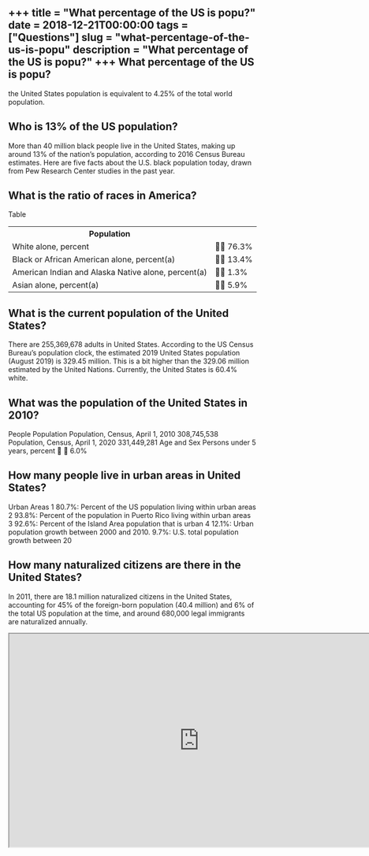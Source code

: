 +++
title = "What percentage of the US is popu?"
date = 2018-12-21T00:00:00
tags = ["Questions"]
slug = "what-percentage-of-the-us-is-popu"
description = "What percentage of the US is popu?"
+++
What percentage of the US is popu?
----------------------------------

the United States population is equivalent to 4.25% of the total world population.

Who is 13% of the US population?
--------------------------------

More than 40 million black people live in the United States, making up around 13% of the nation’s population, according to 2016 Census Bureau estimates. Here are five facts about the U.S. black population today, drawn from Pew Research Center studies in the past year.

What is the ratio of races in America?
--------------------------------------

Table

<table><tr><th>Population</th><th></th></tr><tr><td>White alone, percent</td><td> 76.3%</td></tr><tr><td>Black or African American alone, percent(a)</td><td> 13.4%</td></tr><tr><td>American Indian and Alaska Native alone, percent(a)</td><td> 1.3%</td></tr><tr><td>Asian alone, percent(a)</td><td> 5.9%</td></tr></table>

What is the current population of the United States?
----------------------------------------------------

There are 255,369,678 adults in United States. According to the US Census Bureau’s population clock, the estimated 2019 United States population (August 2019) is 329.45 million. This is a bit higher than the 329.06 million estimated by the United Nations. Currently, the United States is 60.4% white.

What was the population of the United States in 2010?
-----------------------------------------------------

People Population Population, Census, April 1, 2010 308,745,538 Population, Census, April 1, 2020 331,449,281 Age and Sex Persons under 5 years, percent   6.0%

How many people live in urban areas in United States?
-----------------------------------------------------

Urban Areas 1 80.7%: Percent of the US population living within urban areas 2 93.8%: Percent of the population in Puerto Rico living within urban areas 3 92.6%: Percent of the Island Area population that is urban 4 12.1%: Urban population growth between 2000 and 2010. 9.7%: U.S. total population growth between 20

How many naturalized citizens are there in the United States?
-------------------------------------------------------------

In 2011, there are 18.1 million naturalized citizens in the United States, accounting for 45% of the foreign-born population (40.4 million) and 6% of the total US population at the time, and around 680,000 legal immigrants are naturalized annually.

<iframe allow="accelerometer; autoplay; clipboard-write; encrypted-media; gyroscope; picture-in-picture" allowfullscreen="" class="__youtube_prefs__  epyt-is-override  no-lazyload" data-no-lazy="1" data-origheight="433" data-origwidth="770" data-skipgform_ajax_framebjll="" height="433" id="_ytid_75402" loading="lazy" src="https://www.youtube.com/embed/mCTaiKxpWSA?enablejsapi=1&autoplay=0&cc_load_policy=0&cc_lang_pref=&iv_load_policy=1&loop=0&modestbranding=0&rel=1&fs=1&playsinline=0&autohide=2&theme=dark&color=red&controls=1&" title="YouTube player" width="770"></iframe>